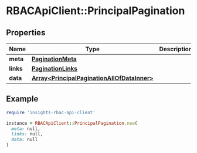 # RBACApiClient::PrincipalPagination

## Properties

| Name | Type | Description | Notes |
| ---- | ---- | ----------- | ----- |
| **meta** | [**PaginationMeta**](PaginationMeta.md) |  | [optional] |
| **links** | [**PaginationLinks**](PaginationLinks.md) |  | [optional] |
| **data** | [**Array&lt;PrincipalPaginationAllOfDataInner&gt;**](PrincipalPaginationAllOfDataInner.md) |  |  |

## Example

```ruby
require 'insights-rbac-api-client'

instance = RBACApiClient::PrincipalPagination.new(
  meta: null,
  links: null,
  data: null
)
```

